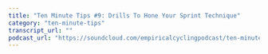 ```yaml
---
title: "Ten Minute Tips #9: Drills To Hone Your Sprint Technique"
category: "ten-minute-tips"
transcript_url: ""
podcast_url: "https://soundcloud.com/empiricalcyclingpodcast/ten-minute-tips-9-drills-to-hone-your-sprint-technique"
---
```


